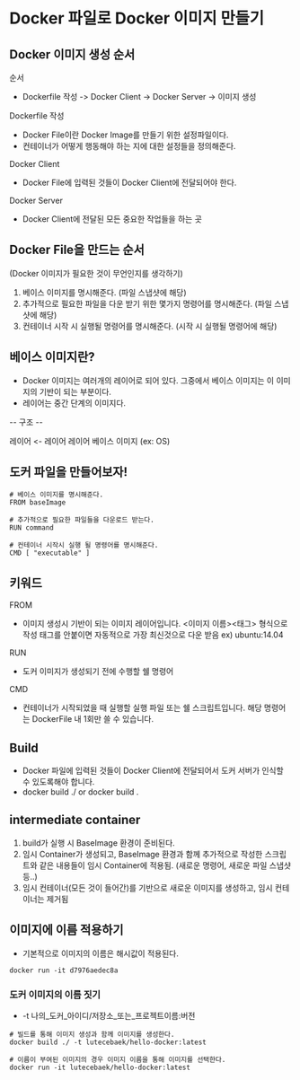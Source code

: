 # Docker 파일로 Docker 이미지 만들기

## Docker 이미지 생성 순서

순서
- Dockerfile 작성 -> Docker Client -> Docker Server -> 이미지 생성

Dockerfile 작성
- Docker File이란 Docker Image를 만들기 위한 설정파일이다.
- 컨테이너가 어떻게 행동해야 하는 지에 대한 설정들을 정의해준다.

Docker Client
- Docker File에 입력된 것들이 Docker Client에 전달되어야 한다.

Docker Server
- Docker Client에 전달된 모든 중요한 작업들을 하는 곳



## Docker File을 만드는 순서
(Docker 이미지가 필요한 것이 무언인지를 생각하기)

1. 베이스 이미지를 명시해준다. (파일 스냅샷에 해당)
2. 추가적으로 필요한 파일을 다운 받기 위한 몇가지 명령어를 명시해준다.
(파일 스냅샷에 해당)
3. 컨테이너 시작 시 실행될 명령어를 명시해준다.
(시작 시 실행될 명령어에 해당)

## 베이스 이미지란?
- Docker 이미지는 여러개의 레이어로 되어 있다. 그중에서 베이스 이미지는 이 이미지의 기반이 되는 부분이다.
- 레이어는 중간 단계의 이미지다.


-- 구조 --

레이어
    <- 레이어
레이어
베이스 이미지 (ex: OS)

## 도커 파일을 만들어보자!
```
# 베이스 이미지를 명시해준다.
FROM baseImage

# 추가적으로 필요한 파일들을 다운로드 받는다.
RUN command

# 컨테이너 시작시 실행 될 명령어를 명시해준다.
CMD [ "executable" ]
```

## 키워드
FROM
- 이미지 생성시 기반이 되는 이미지 레이어입니다.
<이미지 이름><태그> 형식으로 작성
태그를 안붙이면 자동적으로 가장 최신것으로 다운 받음
ex) ubuntu:14.04

RUN
- 도커 이미지가 생성되기 전에 수행할 쉘 명령어

CMD
- 컨테이너가 시작되었을 때 실행할 실행 파일 또는 쉘 스크립트입니다.
해당 명령어는 DockerFile 내 1회만 쓸 수 있습니다.

## Build
- Docker 파일에 입력된 것들이 Docker Client에 전달되어서 도커 서버가 인식할 수 있도록해야 합니다.
- docker build ./ or docker build .

## intermediate container
1. build가 실행 시 BaseImage 환경이 준비된다.
2. 임시 Container가 생성되고, BaseImage 환경과 함께 추가적으로 작성한 스크립트와 같은 내용들이 임시 Container에 적용됨. (새로운 명령어, 새로운 파일 스냅샷 등..)
3. 임시 컨테이너(모든 것이 들어간)를 기반으로 새로운 이미지를 생성하고, 임시 컨테이너는 제거됨

## 이미지에 이름 적용하기
- 기본적으로 이미지의 이름은 해시값이 적용된다.

```
docker run -it d7976aedec8a
```

### 도커 이미지의 이름 짓기
- -t 나의_도커_아이디/저장소_또는_프로젝트이름:버전

```
# 빌드를 통해 이미지 생성과 함께 이미지를 생성한다.
docker build ./ -t lutecebaek/hello-docker:latest

# 이름이 부여된 이미지의 경우 이미지 이름을 통해 이미지를 선택한다.
docker run -it lutecebaek/hello-docker:latest
```